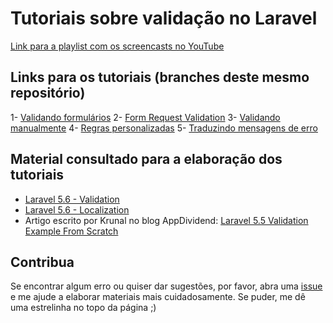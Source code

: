 # Tutoriais sobre validação no Laravel

[Link para a playlist com os screencasts no YouTube](https://www.youtube.com/watch?v=2SGlXksD2gA&list=PLIFOx3X8xDuvT4otwlbFM7ca8uCRrY9C_)

## Links para os tutoriais (branches deste mesmo repositório)
1- [Validando formulários](https://github.com/leandroramos/laravel-validation-screencasts/tree/1-validando-formularios)
2- [Form Request Validation](https://github.com/leandroramos/laravel-validation-screencasts/tree/2-form-request-validation)
3- [Validando manualmente](https://github.com/leandroramos/laravel-validation-screencasts/tree/3-validando-manualmente)
4- [Regras personalizadas](https://github.com/leandroramos/laravel-validation-screencasts/tree/4-regras-personalizadas)
5- [Traduzindo mensagens de erro](https://github.com/leandroramos/laravel-validation-screencasts/tree/5-traduzindo-mensagens-de-erro)

## Material consultado para a elaboração dos tutoriais
- [Laravel 5.6 - Validation](https://laravel.com/docs/5.6/validation)
- [Laravel 5.6 - Localization](https://laravel.com/docs/5.6/localization)
- Artigo escrito por Krunal no blog AppDividend: [Laravel 5.5 Validation Example From Scratch](https://appdividend.com/2017/09/02/laravel-5-5-validation-example-scratch/)

## Contribua
Se encontrar algum erro ou quiser dar sugestões, por favor, abra uma [issue](https://github.com/leandroramos/laravel-validation-screencasts/issues) e me ajude a elaborar materiais mais cuidadosamente. Se puder, me dê uma estrelinha no topo da página ;)

